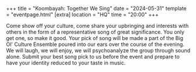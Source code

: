 +++
title = "Koombayah: Together We Sing"
date = "2024-05-31"
template = "eventpage.html"
[extra]
location = "HQ"
time = "20:00"
+++

Come show off your culture, come share your upbringing and interests with others in the form of a representative song of great significance.
You only get one, so make it good.
Your pick of song will be made a part of the Big Ol' Culture Ensemble poured into our ears over the course of the evening.
We will laugh, we will enjoy, we will psychoanalyze the group through sound alone.
Submit your best song pick to us before the event and prepare to have your identity reduced to your taste in music.
